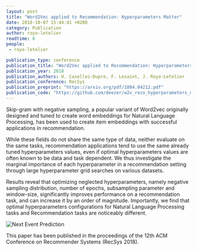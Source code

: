 ```yaml
---
layout: post
title: "Word2Vec applied to Recommendation: Hyperparameters Matter"
date: 2018-10-07 15:44:41 +0200
category: Publication
author: royo-letelier
readtime: 6
people:
 - royo-letelier

publication_type: conference
publication_title: "Word2Vec applied to Recommendation: Hyperparameters Matter"
publication_year: 2018
publication_authors: H. Caselles-Dupre, F. Lesaint, J. Royo-Letelier 
publication_conference: RecSys
publication_preprint: "https://arxiv.org/pdf/1804.04212.pdf"
publication_code: "https://github.com/deezer/w2v_reco_hyperparameters_matter"
---
```


Skip-gram with negative sampling, a popular variant of Word2vec
originally designed and tuned to create word embeddings for Natural Language Processing, has been used to create item embeddings
with successful applications in recommendation.

While these fields do not share the same type of data, neither evaluate on the same
tasks, recommendation applications tend to use the same already
tuned hyperparameters values, even if optimal hyperparameters values are often known to be data and task dependent. We thus investigate the marginal importance of each hyperparameter in a recommendation setting through large hyperparameter grid searches on various datasets.

Results reveal that optimizing neglected hyperparameters, namely negative sampling distribution, number of
epochs, subsampling parameter and window-size, significantly improves performance on a recommendation task, and can increase it
by an order of magnitude. Importantly, we find that optimal hyperparameters configurations for Natural Language Processing tasks
and Recommendation tasks are noticeably different.

<div class="publication-illustration">
    <img
        src="{{ '/static/images/publis/dupre18recsys/prediction_table.png' | prepend: site.baseurl }}"
        alt="Next Event Prediction"/>
</div>

This paper has been published in the proceedings of the 12th ACM Conference on Recommender Systems (RecSys 2018).
